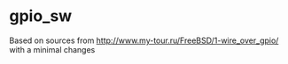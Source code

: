# gpio_sw

Based on sources from http://www.my-tour.ru/FreeBSD/1-wire_over_gpio/ with a minimal changes
